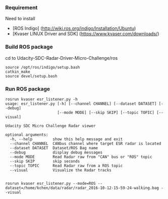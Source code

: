 ### Requirement
Need to install
+ [ROS Indigo] (http://wiki.ros.org/indigo/Installation/Ubuntu)
+ [Kvaser LINUX Driver and SDK] (https://www.kvaser.com/downloads/)

### Build ROS package
cd to Udacity-SDC-Radar-Driver-Micro-Challenge/ros
```
source /opt/ros/indigo/setup.bash
catkin_make
source devel/setup.bash
```

### Run ROS package
```
rosrun kvaser esr_listener.py -h
usage: esr_listener.py [-h] [--channel CHANNEL] [--dataset DATASET] [--debug]
                       [--mode MODE] [--skip SKIP] [--topic TOPIC] [--visual]

Udacity SDC Micro Challenge Radar viewer

optional arguments:
  -h, --help         show this help message and exit
  --channel CHANNEL  CANbus channel where target ESR radar is located
  --dataset DATASET  Dataset/ROS Bag name
  --debug            display debug messages
  --mode MODE        Read Radar raw from "CAN" bus or "ROS" topic
  --skip SKIP        skip seconds
  --topic TOPIC      Read Radar raw from a ROS topic
  --visual           Visualize the Radar tracks


rosrun kvaser esr_listener.py --mode=ROS --dataset=/home/kchen/data/radar/radar_2016-10-12-15-59-24-walking.bag --visual
```
